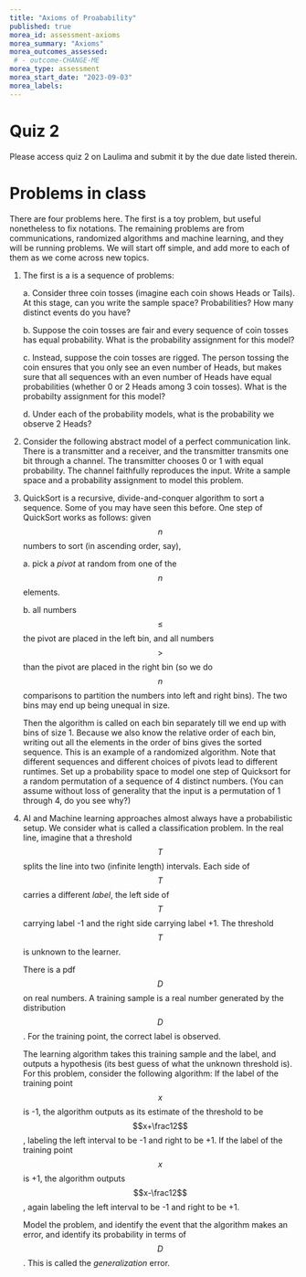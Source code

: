 ```yaml
---
title: "Axioms of Proabability"
published: true
morea_id: assessment-axioms
morea_summary: "Axioms"
morea_outcomes_assessed:
 # - outcome-CHANGE-ME
morea_type: assessment
morea_start_date: "2023-09-03"
morea_labels:
---
```

# Quiz 2

Please access quiz 2 on Laulima and submit it by the due date listed therein.

# Problems in class
There are four problems here. The first is a toy problem, but useful
nonetheless to fix notations. The remaining problems are from
communications, randomized algorithms and machine learning, and they
will be running problems. We will start off simple, and add more to
each of them as we come across new topics. 

1. The first is a is a sequence of problems:

	a. Consider three coin tosses (imagine each coin shows Heads or
	   Tails). At this stage, can you write the sample space?
	   Probabilities? How many distinct events do you have?
  
    b. Suppose the coin tosses are fair and every sequence of coin
       tosses has equal probability. What is the probability
       assignment for this model? 

	c. Instead, suppose the coin tosses are rigged. The person tossing
       the coin ensures that you only see an even number of Heads, but
       makes sure that all sequences with an even number of Heads have
       equal probabilities (whether 0 or 2 Heads among 3 coin
       tosses). What is the probabilty assignment for this model?

	d. Under each of the probability models, what is the probability
       we observe 2 Heads?

2. Consider the following abstract model of a perfect communication
  link. There is a transmitter and a receiver, and the transmitter
  transmits one bit through a channel. The transmitter chooses 0 or 1
  with equal probability. The channel faithfully reproduces the input.
  Write a sample space and a probability assignment to model this
  problem.

3. QuickSort is a recursive, divide-and-conquer algorithm to sort a
  sequence. Some of you may have seen this before. One step of
  QuickSort works as follows: given $$n$$ numbers to sort (in
  ascending order, say),

	a. pick a _pivot_ at random from one of the $$n$$ elements.

	b. all numbers $$\le$$ the pivot are placed in the left bin, and
       all numbers $$>$$ than the pivot are placed in the right bin
       (so we do $$n$$ comparisons to partition the numbers into left
       and right bins). The two bins may end up being unequal in size.
	   
    Then the algorithm is called on each bin separately till we end up
	with bins of size 1. Because we also know the relative order of
	each bin, writing out all the elements in the order of bins gives
	the sorted sequence. This is an example of a randomized
	algorithm. Note that different sequences and different choices of
	pivots lead to different runtimes. Set up a probability space to
	model one step of Quicksort for a random permutation of a sequence
	of 4 distinct numbers. (You can assume without loss of generality
	that the input is a permutation of 1 through 4, do you see why?)

4. AI and Machine learning approaches almost always have a
    probabilistic setup. We consider what is called a classification
    problem. In the real line, imagine that a threshold $$T$$ splits
    the line into two (infinite length) intervals. Each side of $$T$$
    carries a different _label_, the left side of $$T$$ carrying label
    -1 and the right side carrying label +1. The threshold $$T$$ is
    unknown to the learner.
	
	There is a pdf $$D$$ on real numbers. A training sample is a real
    number generated by the distribution $$D$$. For the training
    point, the correct label is observed.
	
    The learning algorithm takes this training sample and the label,
    and outputs a hypothesis (its best guess of what the unknown
    threshold is).  For this problem, consider the following
    algorithm: If the label of the training point $$x$$ is -1, the
    algorithm outputs as its estimate of the threshold to be
    $$x+\frac12$$, labeling the left interval to be -1 and right to
    be +1.  If the label of the training point $$x$$ is +1, the
    algorithm outputs $$x-\frac12$$, again labeling the left interval
    to be -1 and right to be +1.
	
	Model the problem, and identify the event that the algorithm makes
    an error, and identify its probability in terms of $$D$$.  This is
    called the _generalization_ error.
  
  







